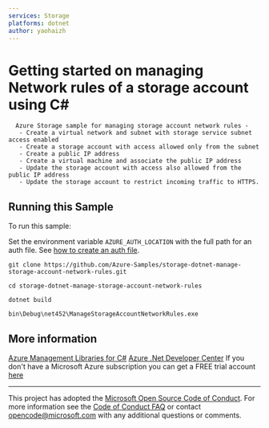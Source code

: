 ```yaml
---
services: Storage
platforms: dotnet
author: yaohaizh
---
```


# Getting started on managing Network rules of a storage account using C# #

      Azure Storage sample for managing storage account network rules -
       - Create a virtual network and subnet with storage service subnet access enabled
       - Create a storage account with access allowed only from the subnet
       - Create a public IP address
       - Create a virtual machine and associate the public IP address
       - Update the storage account with access also allowed from the public IP address
       - Update the storage account to restrict incoming traffic to HTTPS.


## Running this Sample ##

To run this sample:

Set the environment variable `AZURE_AUTH_LOCATION` with the full path for an auth file. See [how to create an auth file](https://github.com/Azure/azure-libraries-for-net/blob/master/AUTH.md).

    git clone https://github.com/Azure-Samples/storage-dotnet-manage-storage-account-network-rules.git

    cd storage-dotnet-manage-storage-account-network-rules
  
    dotnet build
    
    bin\Debug\net452\ManageStorageAccountNetworkRules.exe

## More information ##

[Azure Management Libraries for C#](https://github.com/Azure/azure-sdk-for-net/tree/Fluent)
[Azure .Net Developer Center](https://azure.microsoft.com/en-us/develop/net/)
If you don't have a Microsoft Azure subscription you can get a FREE trial account [here](http://go.microsoft.com/fwlink/?LinkId=330212)

---

This project has adopted the [Microsoft Open Source Code of Conduct](https://opensource.microsoft.com/codeofconduct/). For more information see the [Code of Conduct FAQ](https://opensource.microsoft.com/codeofconduct/faq/) or contact [opencode@microsoft.com](mailto:opencode@microsoft.com) with any additional questions or comments.